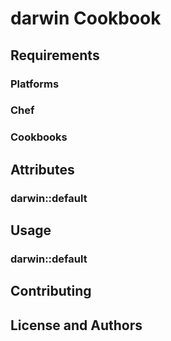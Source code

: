 # darwin Cookbook

## Requirements

### Platforms

### Chef

### Cookbooks

## Attributes

### darwin::default

## Usage

### darwin::default

## Contributing

## License and Authors
